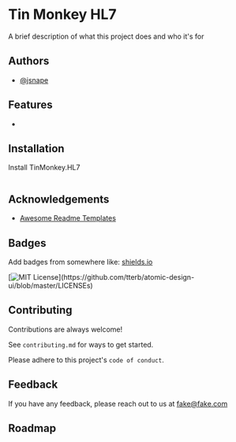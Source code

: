 ﻿# Tin Monkey HL7

A brief description of what this project does and who it's for

## Authors

- [@jsnape](https://www.github.com/jsnape)

## Features

-

## Installation

Install TinMonkey.HL7

```PowerShell
```

## Acknowledgements

- [Awesome Readme Templates](https://awesomeopensource.com/project/elangosundar/awesome-README-templates)

## Badges

Add badges from somewhere like: [shields.io](https://shields.io/)

[![MIT License](https://img.shields.io/apm/l/atomic-design-ui.svg?)](https://github.com/tterb/atomic-design-ui/blob/master/LICENSEs)

## Contributing

Contributions are always welcome!

See `contributing.md` for ways to get started.

Please adhere to this project's `code of conduct`.

## Feedback

If you have any feedback, please reach out to us at fake@fake.com

## Roadmap

